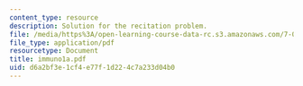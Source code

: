 ```yaml
---
content_type: resource
description: Solution for the recitation problem.
file: /media/https%3A/open-learning-course-data-rc.s3.amazonaws.com/7-012-introduction-to-biology-fall-2004/d6a2bf3e1cf4e77f1d224c7a233d04b0_immuno1a.pdf
file_type: application/pdf
resourcetype: Document
title: immuno1a.pdf
uid: d6a2bf3e-1cf4-e77f-1d22-4c7a233d04b0
---
```

